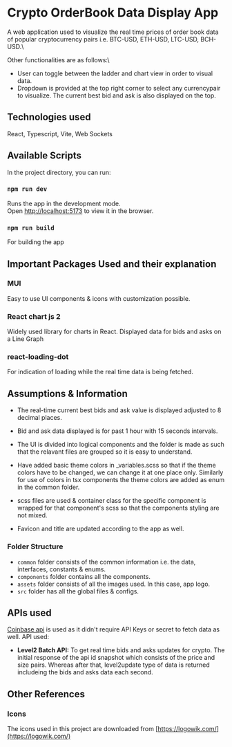 # Crypto OrderBook Data Display App

A web application used to visualize the real time prices of order book data of popular cryptocurrency pairs i.e. BTC-USD, ETH-USD, LTC-USD, BCH-USD.\

Other functionalities are as follows:\
- User can toggle between the ladder and chart view in order to visual data. 
- Dropdown is provided at the top right corner to select any currencypair to visualize. The current best bid and ask is also displayed on the top.
## Technologies used

React, Typescript, Vite, Web Sockets
## Available Scripts

In the project directory, you can run:

### `npm run dev`

Runs the app in the development mode.\
Open [http://localhost:5173](http://localhost:5173) to view it in the browser.

### `npm run build`

For building the app

## Important Packages Used and their explanation

### MUI
Easy to use UI components & icons with customization possible.

### React chart js 2
Widely used library for charts in React. Displayed data for bids and asks on a Line Graph


### react-loading-dot
For indication of loading while the real time data is being fetched.


## Assumptions & Information
- The real-time current best bids and ask value is displayed adjusted to 8 decimal places. 

- Bid and ask data displayed is for past 1 hour with 15 seconds intervals.

- The UI is divided into logical components and the folder is made as such that the relavant files are grouped so it is easy to understand.

- Have added basic theme colors in _variables.scss so that if the theme colors have to be changed, we can change it at one place only. Similarly for use of colors in tsx components the theme colors are added as enum in the common folder.

- scss files are used & container class for the specific component is wrapped for that component's scss so that the components styling are not mixed.

- Favicon and title are updated according to the app as well.

### Folder Structure
- `common` folder consists of the common information i.e. the data, interfaces, constants & enums.
- `components` folder contains all the components.
- `assets` folder consists of all the images used. In this case, app logo.
- `src` folder has all the global files & configs.

## APIs used

[Coinbase api](https://docs.cloud.coinbase.com/exchange/docs/websocket-channels#level2-channel) is used as it didn't require API Keys or secret to fetch data as well. API used:
- **Level2 Batch API:** To get real time bids and asks updates for crypto. The initial response of the api id snapshot which consists of the price and size pairs. Whereas after that, level2update type of data is returned includeing the bids and asks data each second.

## Other References
### Icons
The icons used in this project are downloaded from [https://logowik.com/](https://logowik.com/)